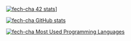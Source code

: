 [![fech-cha 42 stats](https://1337-readme.vercel.app/api/profile?cursus=42cursus&dark=true&forty_two_network_logo=hide&login=fech-cha)](https://profile.intra.42.fr/users/fech-cha)]

[![fech-cha GitHub stats](https://github-readme-stats.vercel.app/api?username=Farouk-Data&show_icons=true&theme=radical)](https://github.com/Farouk-Data)

[![fech-cha Most Used Programming Languages](https://github-readme-stats.vercel.app/api/top-langs/?username=Farouk-Data&layout=compact&hide_border=true&theme=darcula&bg_color=00000000&langs_count=6)](https://github.com/Farouk-Data)
